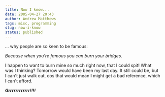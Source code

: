 ```yaml
---
title: Now I know...
date: 2005-04-27 20:43
author: Andrew Matthews
tags: misc, programming
slug: now-i-know
status: published
---
```


... why people are so keen to be famous:

*Because when you're famous you can burn your bridges*.

I happen to want to burn mine so much right now, that I could spit! What was I thinking? Tomorrow would have been my last day. It still could be, but I can't just walk out, cos that would mean I might get a bad reference, which I can't afford.

***Grrrrrrrrrrrr!!!!***
